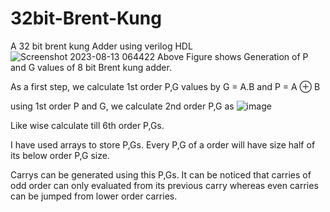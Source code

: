 # 32bit-Brent-Kung
A 32 bit brent kung Adder using verilog HDL
![Screenshot 2023-08-13 064422](https://github.com/NamrathaCTR/32bit-Brent-Kung/assets/137050660/b2ef87da-cd91-4e81-9b46-d8186dc53584)
Above Figure shows Generation of P and G values of 8 bit Brent kung adder.

As a first step, we calculate 1st order P,G values by  G = A.B and P = A ⊕ B

using 1st order P and G, we calculate 2nd order P,G as
![image](https://github.com/NamrathaCTR/32bit-Brent-Kung/assets/137050660/0bbcabe4-3683-4138-979d-05c0f161d616)

Like wise calculate till 6th order P,Gs. 

I have used arrays to store P,Gs. Every P,G of a order will have size half of its below order P,G size.

Carrys can be generated using this P,Gs. It can be noticed that  carries of odd order can only evaluated from its previous carry whereas even carries can be jumped from lower order carries.
